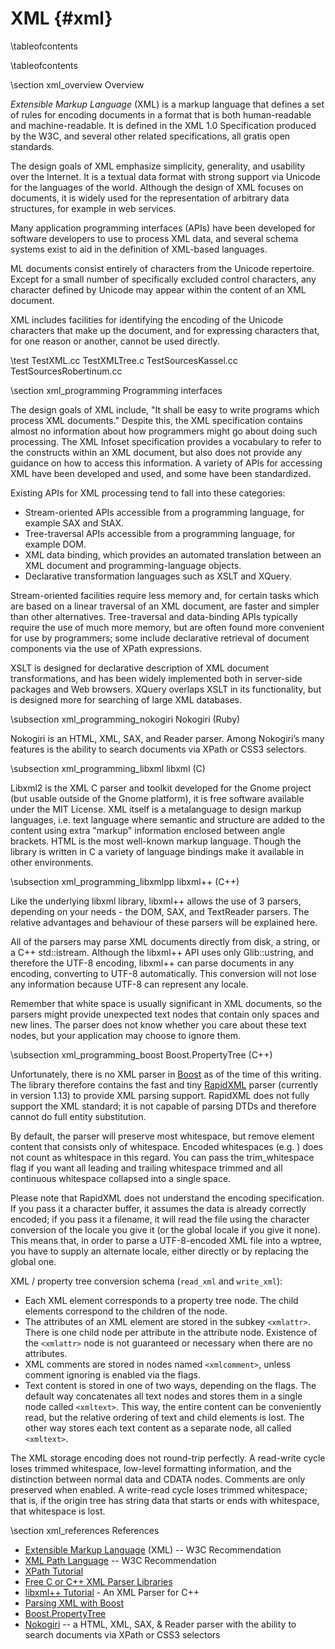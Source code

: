
XML    {#xml}
===

\tableofcontents

\tableofcontents

\section xml_overview Overview

*Extensible Markup Language* (XML) is a markup language that defines a set of rules for encoding documents in a format that is both human-readable and machine-readable. It is defined in the XML 1.0 Specification produced by the W3C, and several other related specifications, all gratis open standards.

The design goals of XML emphasize simplicity, generality, and usability over the Internet. It is a textual data format with strong support via Unicode for the languages of the world. Although the design of XML focuses on documents, it is widely used for the representation of arbitrary data structures, for example in web services.

Many application programming interfaces (APIs) have been developed for software developers to use to process XML data, and several schema systems exist to aid in the definition of XML-based languages.

ML documents consist entirely of characters from the Unicode repertoire. Except for a small number of specifically excluded control characters, any character defined by Unicode may appear within the content of an XML document.

XML includes facilities for identifying the encoding of the Unicode characters that make up the document, and for expressing characters that, for one reason or another, cannot be used directly.

\test TestXML.cc TestXMLTree.c TestSourcesKassel.cc TestSourcesRobertinum.cc

\section xml_programming Programming interfaces

The design goals of XML include, "It shall be easy to write programs which process XML documents." Despite this, the XML specification contains almost no information about how programmers might go about doing such processing. The XML Infoset specification provides a vocabulary to refer to the constructs within an XML document, but also does not provide any guidance on how to access this information. A variety of APIs for accessing XML have been developed and used, and some have been standardized.

Existing APIs for XML processing tend to fall into these categories:

- Stream-oriented APIs accessible from a programming language, for example SAX and StAX.
- Tree-traversal APIs accessible from a programming language, for example DOM.
- XML data binding, which provides an automated translation between an XML document and programming-language objects.
- Declarative transformation languages such as XSLT and XQuery.

Stream-oriented facilities require less memory and, for certain tasks which are based on a linear traversal of an XML document, are faster and simpler than other alternatives. Tree-traversal and data-binding APIs typically require the use of much more memory, but are often found more convenient for use by programmers; some include declarative retrieval of document components via the use of XPath expressions.

XSLT is designed for declarative description of XML document transformations, and has been widely implemented both in server-side packages and Web browsers. XQuery overlaps XSLT in its functionality, but is designed more for searching of large XML databases.

\subsection xml_programming_nokogiri Nokogiri (Ruby)

Nokogiri is an HTML, XML, SAX, and Reader parser. Among Nokogiri’s many features is the ability to search documents via XPath or CSS3 selectors.

\subsection xml_programming_libxml libxml (C)

Libxml2 is the XML C parser and toolkit developed for the Gnome project (but usable outside of the Gnome platform), it is free software available under the MIT License. XML itself is a metalanguage to design markup languages, i.e. text language where semantic and structure are added to the content using extra "markup" information enclosed between angle brackets. HTML is the most well-known markup language. Though the library is written in C a variety of language bindings make it available in other environments.

\subsection xml_programming_libxmlpp libxml++ (C++)

Like the underlying libxml library, libxml++ allows the use of 3 parsers, depending on your needs - the DOM, SAX, and TextReader parsers. The relative advantages and behaviour of these parsers will be explained here.

All of the parsers may parse XML documents directly from disk, a string, or a C++ std::istream. Although the libxml++ API uses only Glib::ustring, and therefore the UTF-8 encoding, libxml++ can parse documents in any encoding, converting to UTF-8 automatically. This conversion will not lose any information because UTF-8 can represent any locale.

Remember that white space is usually significant in XML documents, so the parsers might provide unexpected text nodes that contain only spaces and new lines. The parser does not know whether you care about these text nodes, but your application may choose to ignore them.

\subsection xml_programming_boost Boost.PropertyTree (C++)

Unfortunately, there is no XML parser in [Boost](http://www.boost.org) as of the time of this writing. The library therefore contains the fast and tiny [RapidXML](http://rapidxml.sourceforge.net) parser (currently in version 1.13) to provide XML parsing support. RapidXML does not fully support the XML standard; it is not capable of parsing DTDs and therefore cannot do full entity substitution.

By default, the parser will preserve most whitespace, but remove element content that consists only of whitespace. Encoded whitespaces (e.g. &#32;) does not count as whitespace in this regard. You can pass the trim_whitespace flag if you want all leading and trailing whitespace trimmed and all continuous whitespace collapsed into a single space.

Please note that RapidXML does not understand the encoding specification. If you pass it a character buffer, it assumes the data is already correctly encoded; if you pass it a filename, it will read the file using the character conversion of the locale you give it (or the global locale if you give it none). This means that, in order to parse a UTF-8-encoded XML file into a wptree, you have to supply an alternate locale, either directly or by replacing the global one.

XML / property tree conversion schema (`read_xml` and `write_xml`):

  - Each XML element corresponds to a property tree node. The child elements correspond to the children of the node.
  - The attributes of an XML element are stored in the subkey `<xmlattr>`. There is one child node per attribute in the attribute node. Existence of the `<xmlattr>` node is not guaranteed or necessary when there are no attributes.
  - XML comments are stored in nodes named `<xmlcomment>`, unless comment ignoring is enabled via the flags.
  - Text content is stored in one of two ways, depending on the flags. The default way concatenates all text nodes and stores them in a single node called `<xmltext>`. This way, the entire content can be conveniently read, but the relative ordering of text and child elements is lost. The other way stores each text content as a separate node, all called `<xmltext>`.

The XML storage encoding does not round-trip perfectly. A read-write cycle loses trimmed whitespace, low-level formatting information, and the distinction between normal data and CDATA nodes. Comments are only preserved when enabled. A write-read cycle loses trimmed whitespace; that is, if the origin tree has string data that starts or ends with whitespace, that whitespace is lost. 

\section xml_references References

  - [Extensible Markup Language](http://www.w3.org/TR/xml) (XML) -- W3C Recommendation
  - [XML Path Language](http://www.w3.org/TR/xpath) -- W3C Recommendation
  - [XPath Tutorial](http://www.w3schools.com/xpath/default.asp)
  - [Free C or C++ XML Parser Libraries](http://lars.ruoff.free.fr/xmlcpp)
  - [libxml++ Tutorial](http://developer.gnome.org/libxml++-tutorial/stable) - An XML Parser for C++
  - [Parsing XML with Boost](http://akrzemi1.wordpress.com/2011/07/13/parsing-xml-with-boost)
  - [Boost.PropertyTree](http://www.boost.org/doc/libs/1_50_0/doc/html/property_tree.html)
  - [Nokogiri](http://nokogiri.org) -- a HTML, XML, SAX, & Reader parser with the ability to search documents via XPath or CSS3 selectors

